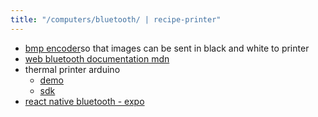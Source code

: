 ```yaml
---
title: "/computers/bluetooth/ | recipe-printer"
---
```


- [bmp encoder](https://github.com/hipstersmoothie/bmp-ts/blob/master/lib/encoder.ts)so that images can be sent in black and white to printer
- [web bluetooth documentation mdn](https://developer.mozilla.org/en-US/docs/Web/API/Web_Bluetooth_API)
- thermal printer arduino
	- [demo](https://github.com/bitbank2/Thermal_Printer/blob/master/examples/Thermal_Printer_Demo/Thermal_Printer_Demo.ino)
	- [sdk](https://github.com/bitbank2/Thermal_Printer/blob/master/src/Thermal_Printer.cpp)
- [react native bluetooth - expo](https://expo.canny.io/feature-requests/p/bluetooth-1)